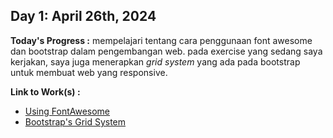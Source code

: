 ## Day 1: April 26th, 2024

**Today's Progress :** mempelajari tentang cara penggunaan font awesome dan bootstrap dalam pengembangan web. pada exercise yang sedang saya kerjakan, saya juga menerapkan *grid system* yang ada pada bootstrap untuk membuat web yang responsive. 

**Link to Work(s) :**
- [Using FontAwesome]("resources/using-fa.md")
- [Bootstrap's Grid System]("Bootstrap-grid.md")
